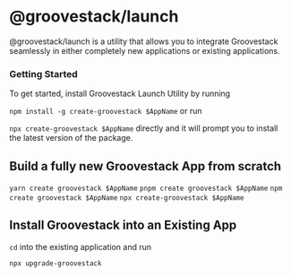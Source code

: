 # @groovestack/launch

@groovestack/launch is a utility that allows you to integrate Groovestack
seamlessly in either completely new applications or existing applications.

### Getting Started

To get started, install Groovestack Launch Utility by running

`npm install -g create-groovestack $AppName` or run

`npx create-groovestack $AppName` directly and it will prompt you
to install the latest version of the package.

## Build a fully new Groovestack App from scratch

`yarn create groovestack $AppName`
`pnpm create groovestack $AppName`
`npm create groovestack $AppName`
`npx create-groovestack $AppName`

## Install Groovestack into an Existing App

`cd` into the existing application and run

`npx upgrade-groovestack`

